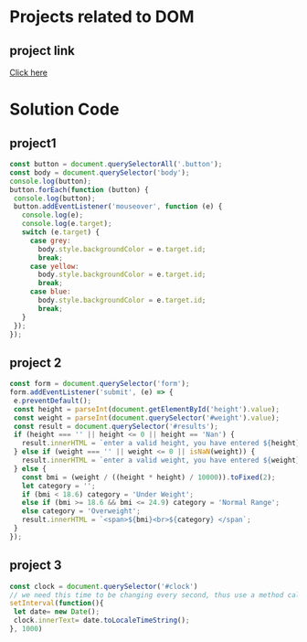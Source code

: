 # Projects related to DOM 

## project link
[Click here](https://www.youtube.com/redirect?event=video_description&redir_token=QUFFLUhqazVobWdLSFJPX25MVnNUOHRoOHE0dXZnVDd6d3xBQ3Jtc0tudVVwZTNCU2IyUEJzZU9MdXJCOVpESm5lMnFKaFFRZGtsSDN0aHRfUTJaTEdxQmJMSFEya0p5dDlPa1pxRVRLdjExZ0MydlZDSTVvdU9fd2hmVUJUNy1KR1FNcUZCRDFwR1lYa1BReFljWWw4aGpMZw&q=https%3A%2F%2Fgithub.com%2Fhiteshchoudhary%2F&v=EGqHVjU-fas)

# Solution Code

## project1
 ```javascript
 const button = document.querySelectorAll('.button');
const body = document.querySelector('body');
console.log(button);
button.forEach(function (button) {
  console.log(button);
  button.addEventListener('mouseover', function (e) {
    console.log(e);
    console.log(e.target);
    switch (e.target) {
      case grey:
        body.style.backgroundColor = e.target.id;
        break;
      case yellow:
        body.style.backgroundColor = e.target.id;
        break;
      case blue:
        body.style.backgroundColor = e.target.id;
        break;
    }
  });
});

 ```

 ## project 2
 ```javascript
 const form = document.querySelector('form');
form.addEventListener('submit', (e) => {
  e.preventDefault();
  const height = parseInt(document.getElementById('height').value);
  const weight = parseInt(document.querySelector('#weight').value);
  const result = document.querySelector('#results');
  if (height === '' || height <= 0 || height == 'Nan') {
    result.innerHTML = `enter a valid height, you have entered ${height}`;
  } else if (weight === '' || weight <= 0 || isNaN(weight)) {
    result.innerHTML = `enter a valid weight, you have entered ${weight}`;
  } else {
    const bmi = (weight / ((height * height) / 10000)).toFixed(2);
    let category = '';
    if (bmi < 18.6) category = 'Under Weight';
    else if (bmi >= 18.6 && bmi <= 24.9) category = 'Normal Range';
    else category = 'Overweight';
    result.innerHTML = `<span>${bmi}<br>${category} </span`;
  }
});
 ```

 ## project 3
 ```javascript
 const clock = document.querySelector('#clock')
// we need this time to be changing every second, thus use a method called "setInterval()". Don't think of using something so huge as "cron job" for such a small task. It takes a function and the interval(always in milliseconds)
setInterval(function(){
  let date= new Date();
  clock.innerText= date.toLocaleTimeString(); 
}, 1000)
 ```
